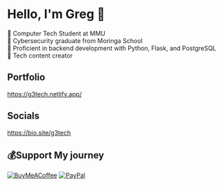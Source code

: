 # Hello, I'm Greg 🚀

🎯 Computer Tech Student at MMU<br/>
👾 Cybersecurity graduate from Moringa School<br/>
🧠 Proficient in backend development with Python, Flask, and PostgreSQL<br/>
👑 Tech content creator<br/>

## Portfolio

https://g3tech.netlify.app/

## Socials

https://bio.site/g3tech

  ## 💰Support My journey
  [![BuyMeACoffee](https://img.shields.io/badge/Buy%20Me%20a%20Coffee-ffdd00?style=for-the-badge&logo=buy-me-a-coffee&logoColor=black)](https://buymeacoffee.com/buymeacoffee.com/grego_enos) [![PayPal](https://img.shields.io/badge/PayPal-00457C?style=for-the-badge&logo=paypal&logoColor=white)](https://paypal.me/gregorenos2021@yahoo.com) 

  
